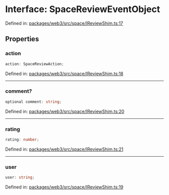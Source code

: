 # Interface: SpaceReviewEventObject

Defined in: [packages/web3/src/space/IReviewShim.ts:17](https://github.com/towns-protocol/towns/blob/0db1fd0ac7258e8db8cedfb6183e8eade8284fa1/packages/web3/src/space/IReviewShim.ts#L17)

## Properties

### action

```ts
action: SpaceReviewAction;
```

Defined in: [packages/web3/src/space/IReviewShim.ts:18](https://github.com/towns-protocol/towns/blob/0db1fd0ac7258e8db8cedfb6183e8eade8284fa1/packages/web3/src/space/IReviewShim.ts#L18)

***

### comment?

```ts
optional comment: string;
```

Defined in: [packages/web3/src/space/IReviewShim.ts:20](https://github.com/towns-protocol/towns/blob/0db1fd0ac7258e8db8cedfb6183e8eade8284fa1/packages/web3/src/space/IReviewShim.ts#L20)

***

### rating

```ts
rating: number;
```

Defined in: [packages/web3/src/space/IReviewShim.ts:21](https://github.com/towns-protocol/towns/blob/0db1fd0ac7258e8db8cedfb6183e8eade8284fa1/packages/web3/src/space/IReviewShim.ts#L21)

***

### user

```ts
user: string;
```

Defined in: [packages/web3/src/space/IReviewShim.ts:19](https://github.com/towns-protocol/towns/blob/0db1fd0ac7258e8db8cedfb6183e8eade8284fa1/packages/web3/src/space/IReviewShim.ts#L19)
